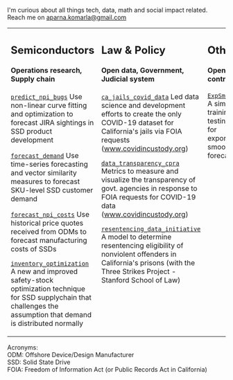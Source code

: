 I'm curious about all things tech, data, math and social impact related. Reach me on aparna.komarla@gmail.com

<table><tr><td valign="top" width="33%">

## Semiconductors
#### Operations research, Supply chain

[`predict_npi_bugs`](https://github.com/akomarla/predict_npi_bugs) Use non-linear curve fitting and optimization to forecast JIRA sightings in SSD product development

[`forecast_demand`](https://github.com/akomarla/forecast_demand) Use time-series forecasting and vector similarity measures to forecast SKU-level SSD customer demand

[`forecast_npi_costs`](https://github.com/akomarla/forecast_npi_costs) Use historical price quotes received from ODMs to forecast manufacturing costs of SSDs

[`inventory_optimization`](https://github.com/akomarla/analyse_demand_forecast) A new and improved safety-stock optimization technique for SSD supplychain that challenges the assumption that demand is distributed normally

</td><td valign="top" width="33%">

## Law & Policy
#### Open data, Government, Judicial system 

[`ca_jails_covid_data`](https://github.com/covidincustody/ca-county-jails-data) Led data science and development efforts to create the only COVID-19 dataset for California's jails via FOIA requests (www.covidincustody.org)

[`data_transparency_cpra`](https://github.com/covidincustody/data-transparency-cpra) Metrics to measure and visualize the transparency of govt. agencies in response to FOIA requests for COVID-19 data (www.covidincustody.org)

[`resentencing_data_initiative`](https://github.com/redoio/three_strikes_project) A model to determine resentencing eligibility of nonviolent offenders in California's prisons (with the Three Strikes Project -  Stanford School of Law)

</td><td valign="top" width="33%">

## Other
#### Open source contributions

[`ExpSmoothing`](https://pypi.org/project/ExpSmoothing/) A simple training and testing model for exponential smoothing forecasts


</td></tr></table>

Acronyms:<br>
ODM: Offshore Device/Design Manufacturer<br> 
SSD: Solid State Drive<br> 
FOIA: Freedom of Information Act (or Public Records Act in California)
